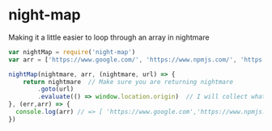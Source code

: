 # night-map

Making it a little easier to loop through an array in nightmare
``` javascript
var nightMap = require('night-map')
var arr = ['https://www.google.com/', 'https://www.npmjs.com/', 'https://nodejs.org/en/']

nightMap(nightmare, arr, (nightmare, url) => {
	return nightmare  // Make sure you are returning nightmare
		.goto(url)
		.evaluate(() => window.location.origin)  // I will collect what this returns with a .then()
}, (err,arr) => {
  console.log(arr) // => [ 'https://www.google.com','https://www.npmjs.com','https://nodejs.org' ]
})
```
